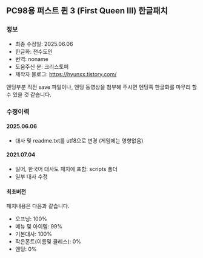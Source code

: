 ## PC98용 퍼스트 퀸 3 (First Queen III) 한글패치
### 정보
* 최종 수정일: 2025.06.06
* 한글화: 천수도인
* 번역: noname
* 도움주신 분: 크리스토퍼
* 제작자 블로그: https://hyunxx.tistory.com/

엔딩부분 직전 save 파일이나, 엔딩 동영상을 첨부해 주시면 엔딩쪽 한글화를 마무리 할 수 있을 것 같습니다.

### 수정이력
#### 2025.06.06
* 대사 및 readme.txt를 utf8으로 변경 (게임에는 영향없음)
#### 2021.07.04
* 일어, 한국어 대사도 패치에 포함: scripts 폴더
* 일부 대사 수정

#### 최초버전
패치내용은 다음과 같습니다.
* 오프닝: 100%
* 메뉴 및 아이템: 99% 
* 기본대사: 100%
* 작은폰트(이름및 클레스): 0%
* 엔딩: 0%
